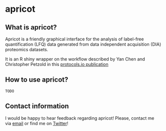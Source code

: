 # apricot


## What is apricot?
Apricot is a friendly graphical interface for the analysis of label-free quantification (LFQ) data generated from data independent acquisition (DIA) proteomics datasets.

It is an R shiny wrapper on the workflow described by Yan Chen and Christopher Petzold in this [protocols.io publication](https://www.protocols.io/view/label-free-quantification-lfq-proteomic-data-analy-5qpvobk7xl4o/v2)

## How to use apricot?

`TODO`

## Contact information

I would be happy to hear feedback regarding apricot! Please, contact me via [email](viana.guilherme@proton.me) or find me on [Twitter](https://twitter.com/guilheviana)!
